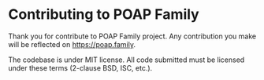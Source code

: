 # Contributing to POAP Family

Thank you for contribute to POAP Family project. Any contribution you make will be reflected on https://poap.family.

The codebase is under MIT license. All code submitted must be licensed under these terms (2-clause BSD, ISC, etc.).
